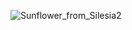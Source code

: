 ![Sunflower_from_Silesia2](https://user-images.githubusercontent.com/114331111/192713762-a4becb18-026d-4f43-b301-1a86e1a4fc35.png)
